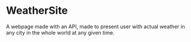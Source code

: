 # WeatherSite
A webpage made with an API, made to present user with actual weather in any city in the whole world at any given time. 
